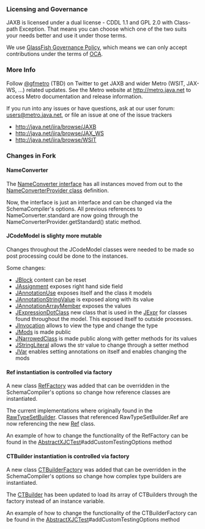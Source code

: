 ### Licensing and Governance

JAXB is licensed under a dual license - CDDL 1.1 and GPL 2.0 with Class-path Exception. 
That means you can choose which one of the two suits your needs better and use it under those terms.

We use <a href="http://glassfish.java.net/public/GovernancePolicy.html">GlassFish Governance Policy</a>, 
which means we can only accept contributions under the 
terms of <a href="http://oracle.com/technetwork/goto/oca">OCA</a>.

### More Info

Follow <a href="http://twitter.com/gfmetro">@gfmetro</a> (TBD) on Twitter to get JAXB and wider Metro (WSIT, JAX-WS, ...) related updates. See the Metro 
website at http://metro.java.net to access Metro documentation and release information. 

If you run into any issues 
or have questions, ask at our user forum: <a href="mailto:users@metro.java.net">users@metro.java.net</a>, or file an issue at one of the issue trackers
* http://java.net/jira/browse/JAXB
* http://java.net/jira/browse/JAX_WS
* http://java.net/jira/browse/WSIT

### Changes in Fork

#### NameConverter

The  [NameConverter interface](jaxb-ri/core/src/main/java/com/sun/xml/bind/api/impl/NameConverter.java) has all instances moved from out to the [NameConverterProvider class](jaxb-ri/core/src/main/java/com/sun/xml/bind/api/impl/NameConverterProvider.java) definition.  

Now, the interface is just an interface and can be changed via the SchemaCompiler's options.  All previous references to NameConverter.standard are now going through the NameConverterProvider.getStandard() static method.


#### JCodeModel is slighty more mutable

Changes throughout the JCodeModel classes were needed to be made so post processing could be done to the instances.  

Some changes:
* [JBlock](jaxb-ri/codemodel/codemodel/src/main/java/com/sun/codemodel/JBlock.java) content can be reset
* [JAssignment](jaxb-ri/codemodel/codemodel/src/main/java/com/sun/codemodel/JAssignment.java) exposes right hand side field
* [JAnnotationUse](jaxb-ri/codemodel/codemodel/src/main/java/com/sun/codemodel/JAnnotationUse.java) exposes itself and the class it models
* [JAnnotationStringValue](jaxb-ri/codemodel/codemodel/src/main/java/com/sun/codemodel/JAnnotationStringValue.java) is exposed along with its value
* [JAnnotationArrayMember](jaxb-ri/codemodel/codemodel/src/main/java/com/sun/codemodel/JAnnotationArrayMember.java) exposes the values
* [JExpressionDotClass](jaxb-ri/codemodel/codemodel/src/main/java/com/sun/codemodel/JExpressionDotClass.java) new class that is used in the [JExpr](jaxb-ri/codemodel/codemodel/src/main/java/com/sun/codemodel/JExpr.java) for classes found throughout the model.  This exposed itself to outside processes.
* [JInvocation](jaxb-ri/codemodel/codemodel/src/main/java/com/sun/codemodel/JInvocation.java) allows to view the type and change the type
* [JMods](jaxb-ri/codemodel/codemodel/src/main/java/com/sun/codemodel/JMods.java) is made public
* [JNarrowedClass](jaxb-ri/codemodel/codemodel/src/main/java/com/sun/codemodel/JNarrowedClass.java) is made public along with getter methods for its values
* [JStringLiteral](jaxb-ri/codemodel/codemodel/src/main/java/com/sun/codemodel/JStringLiteral.java) allows the str value to change through a setter method
* [JVar](jaxb-ri/codemodel/codemodel/src/main/java/com/sun/codemodel/JVar.java) enables setting annotations on itself and enables changing the mods

#### Ref instantiation is controlled via factory

A new class [RefFactory](jaxb-ri/xjc/src/main/java/com/sun/tools/xjc/reader/xmlschema/ref/RefFactory.java) was added that can be overridden in the SchemaCompiler's options so change how reference classes are instantiated.

The current implementations where originally found in the [RawTypeSetBuilder](jaxb-ri/xjc/src/main/java/com/sun/tools/xjc/reader/xmlschema/RawTypeSetBuilder.java).  Classes that referenced RawTypeSetBuilder.Ref are now referencing the new [Ref](jaxb-ri/xjc/src/main/java/com/sun/tools/xjc/reader/xmlschema/ref/Ref.java) class.

An example of how to change the functionality of the RefFactory can be found in the [AbstractXJCTest](jaxb-ri/xjc/src/test/java/xjcTests/AbstractXJCTest.java)#addCustomTestingOptions method

#### CTBuilder instantiation is controlled via factory

A new class [CTBuilderFactory](jaxb-ri/xjc/src/main/java/com/sun/tools/xjc/reader/xmlschema/ct/CTBuilderFactory.java) was added that can be overridden in the SchemaCompiler's options so change how complex type builders are instantiated.

The [CTBuilder](jaxb-ri/xjc/src/main/java/com/sun/tools/xjc/reader/xmlschema/ct/CTBuilder.java) has been updated to load its array of CTBuilders through the factory instead of an instance variable.

An example of how to change the functionality of the CTBuilderFactory can be found in the [AbstractXJCTest](jaxb-ri/xjc/src/test/java/xjcTests/AbstractXJCTest.java)#addCustomTestingOptions method
